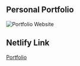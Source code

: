## Personal Portfolio

![Portfolio Website](https://i.ibb.co/WgPMpts/image.png)


## Netlify Link

[Portfolio](jonathanchoiportfolio.netlify.app)
